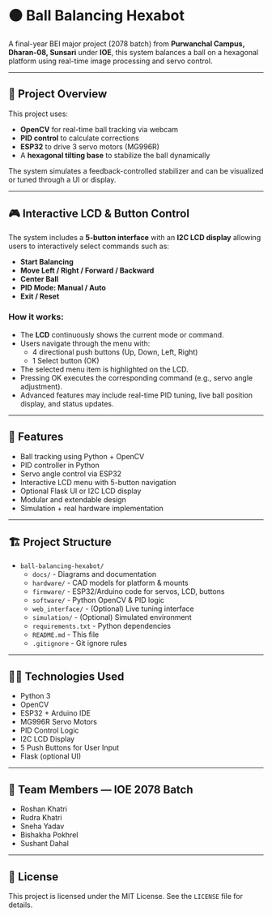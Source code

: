 # 🟠 Ball Balancing Hexabot

A final-year BEI major project (2078 batch) from **Purwanchal Campus, Dharan-08, Sunsari** under **IOE**, this system balances a ball on a hexagonal platform using real-time image processing and servo control.

---

## 🎯 Project Overview

This project uses:
- **OpenCV** for real-time ball tracking via webcam
- **PID control** to calculate corrections
- **ESP32** to drive 3 servo motors (MG996R)
- A **hexagonal tilting base** to stabilize the ball dynamically

The system simulates a feedback-controlled stabilizer and can be visualized or tuned through a UI or display.

---

## 🎮 Interactive LCD & Button Control

The system includes a **5-button interface** with an **I2C LCD display** allowing users to interactively select commands such as:

- **Start Balancing**
- **Move Left / Right / Forward / Backward**
- **Center Ball**
- **PID Mode: Manual / Auto**
- **Exit / Reset**

### How it works:
- The **LCD** continuously shows the current mode or command.
- Users navigate through the menu with:
  - 4 directional push buttons (Up, Down, Left, Right)
  - 1 Select button (OK)
- The selected menu item is highlighted on the LCD.
- Pressing OK executes the corresponding command (e.g., servo angle adjustment).
- Advanced features may include real-time PID tuning, live ball position display, and status updates.

---

## 🧠 Features

- Ball tracking using Python + OpenCV
- PID controller in Python
- Servo angle control via ESP32
- Interactive LCD menu with 5-button navigation
- Optional Flask UI or I2C LCD display
- Modular and extendable design
- Simulation + real hardware implementation

---

## 🏗️ Project Structure

- `ball-balancing-hexabot/`
  - `docs/`             - Diagrams and documentation
  - `hardware/`         - CAD models for platform & mounts
  - `firmware/`         - ESP32/Arduino code for servos, LCD, buttons
  - `software/`         - Python OpenCV & PID logic
  - `web_interface/`    - (Optional) Live tuning interface
  - `simulation/`       - (Optional) Simulated environment
  - `requirements.txt`  - Python dependencies
  - `README.md`         - This file
  - `.gitignore`        - Git ignore rules

---

## 👨‍💻 Technologies Used

- Python 3
- OpenCV
- ESP32 + Arduino IDE
- MG996R Servo Motors
- PID Control Logic
- I2C LCD Display
- 5 Push Buttons for User Input
- Flask (optional UI)

---

## 👥 Team Members — IOE 2078 Batch

- Roshan Khatri  
- Rudra Khatri  
- Sneha Yadav  
- Bishakha Pokhrel  
- Sushant Dahal  

---

## 📜 License

This project is licensed under the MIT License. See the `LICENSE` file for details.
